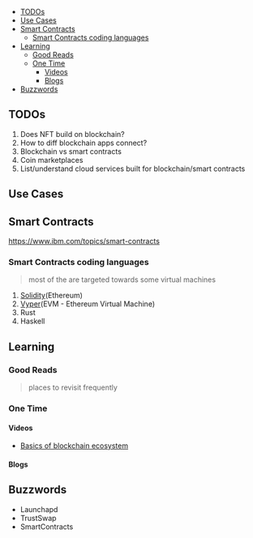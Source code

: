 - [TODOs](#todos)
- [Use Cases](#use-cases)
- [Smart Contracts](#smart-contracts)
  - [Smart Contracts coding languages](#smart-contracts-coding-languages)
- [Learning](#learning)
  - [Good Reads](#good-reads)
  - [One Time](#one-time)
    - [Videos](#videos)
    - [Blogs](#blogs)
- [Buzzwords](#buzzwords)

## TODOs

1. Does NFT build on blockchain?
2. How to diff blockchain apps connect?
3. Blockchain vs smart contracts
4. Coin marketplaces
5. List/understand cloud services built for blockchain/smart contracts

## Use Cases

## Smart Contracts

https://www.ibm.com/topics/smart-contracts

### Smart Contracts coding languages

> most of the are targeted towards some virtual machines

1. [Solidity](https://soliditylang.org/)(Ethereum)
2. [Vyper](https://vyper.readthedocs.io/en/stable/)(EVM - Ethereum Virtual Machine)
3. Rust
4. Haskell

## Learning

### Good Reads

> places to revisit frequently

### One Time

#### Videos

- [Basics of blockchain ecosystem](https://www.youtube.com/watch?v=jE5gihGbvKs&t=88s)

#### Blogs

## Buzzwords

- Launchapd
- TrustSwap
- SmartContracts
